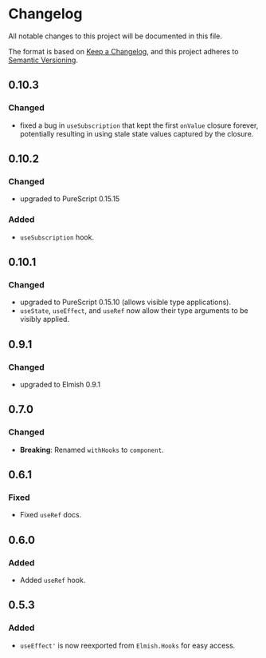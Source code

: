 # Changelog

All notable changes to this project will be documented in this file.

The format is based on [Keep a Changelog](https://keepachangelog.com/en/1.0.0/),
and this project adheres to [Semantic Versioning](https://semver.org/spec/v2.0.0.html).

## 0.10.3

### Changed

- fixed a bug in `useSubscription` that kept the first `onValue` closure
  forever, potentially resulting in using stale state values captured by the
  closure.

## 0.10.2

### Changed

- upgraded to PureScript 0.15.15

### Added

- `useSubscription` hook.

## 0.10.1

### Changed

- upgraded to PureScript 0.15.10 (allows visible type applications).
- `useState`, `useEffect`, and `useRef` now allow their type arguments to be visibly applied.

## 0.9.1

### Changed

- upgraded to Elmish 0.9.1

## 0.7.0

### Changed

- **Breaking**: Renamed `withHooks` to `component`.

## 0.6.1

### Fixed

- Fixed `useRef` docs.

## 0.6.0

### Added

- Added `useRef` hook.

## 0.5.3

### Added

- `useEffect'` is now reexported from `Elmish.Hooks` for easy access.
